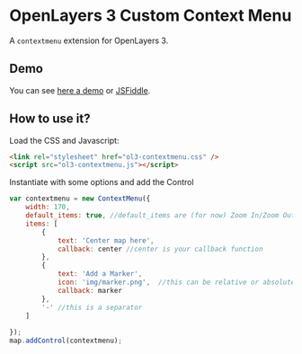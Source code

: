 # OpenLayers 3 Custom Context Menu
A `contextmenu` extension for OpenLayers 3.

## Demo
You can see [here a demo](http://rawgit.com/jonataswalker/ol3-contextmenu/master/examples/contextmenu.html) or [JSFiddle](http://jsfiddle.net/jonataswalker/ooxs1w5d/).

## How to use it?
Load the CSS and Javascript:
```HTML
<link rel="stylesheet" href="ol3-contextmenu.css" />
<script src="ol3-contextmenu.js"></script>
```

Instantiate with some options and add the Control
```javascript
var contextmenu = new ContextMenu({
    width: 170,
    default_items: true, //default_items are (for now) Zoom In/Zoom Out
    items: [
        {
            text: 'Center map here',
            callback: center //center is your callback function
        },
        {
            text: 'Add a Marker',
            icon: 'img/marker.png',  //this can be relative or absolute
            callback: marker
        },
        '-' //this is a separator
    ]
    
});
map.addControl(contextmenu);
```